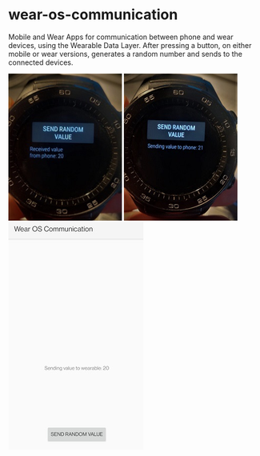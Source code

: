 # wear-os-communication

Mobile and Wear Apps for communication between phone and wear devices, using the Wearable Data Layer.
After pressing a button, on either mobile or wear versions, generates a random number and sends to the connected devices.

<img src="previews/preview_watch.jpeg" width="227" height="294"/>
<img src="previews/preview_watch2.jpeg" width="227" height="294"/>
<img src="previews/preview_phone.jpeg" width="270" height="455"/>